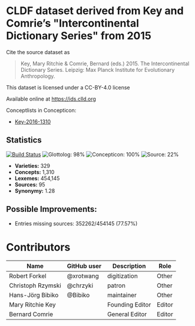 # CLDF dataset derived from Key and Comrie’s "Intercontinental Dictionary Series" from 2015

Cite the source dataset as

> Key, Mary Ritchie & Comrie, Bernard (eds.) 2015. The Intercontinental Dictionary Series. Leipzig: Max Planck Institute for Evolutionary Anthropology.

This dataset is licensed under a CC-BY-4.0 license

Available online at https://ids.clld.org


Conceptlists in Concepticon:
- [Key-2016-1310](https://concepticon.clld.org/contributions/Key-2016-1310)
## Statistics


[![Build Status](https://travis-ci.org/intercontinental-dictionary-series/ids.svg?branch=master)](https://travis-ci.org/intercontinental-dictionary-series/ids)
![Glottolog: 98%](https://img.shields.io/badge/Glottolog-98%25-green.svg "Glottolog: 98%")
![Concepticon: 100%](https://img.shields.io/badge/Concepticon-100%25-brightgreen.svg "Concepticon: 100%")
![Source: 22%](https://img.shields.io/badge/Source-22%25-red.svg "Source: 22%")

- **Varieties:** 329
- **Concepts:** 1,310
- **Lexemes:** 454,145
- **Sources:** 95
- **Synonymy:** 1.28

## Possible Improvements:



- Entries missing sources: 352262/454145 (77.57%)

# Contributors

Name               | GitHub user  | Description                          | Role
---                | ---          | ---                                  | ---
Robert Forkel | @xrotwang   | digitization        | Other
Christoph Rzymski        | @chrzyki       | patron     | Other
Hans-Jörg Bibiko         | @Bibiko       | maintainer     | Other
Mary Ritchie Key | | Founding Editor | Editor
Bernard Comrie | | General Editor | Editor


